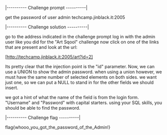 |---------- Challenge prompt ----------|

get the password of user admin 
techcamp.jinblack.it:2005

|---------- Challenge solution ----------|

go to the address indicated in the challenge prompt
log in with the admin user like you did for the "Art Sqool" challenge
now click on one of the links that are present and look at the url:

[http://techcamp.jinblack.it:2005/art?id=2]

Its pretty clear that the injection point is the "id" parameter. Now, we can use
a UNION to show the admin password. when using a union however, we must have the same number of selected elements on both sides. we want just one, so we can put a NULL to stand in for the other fields we should insert.

we got a hint of what the name of the field is from the login form. "Username" and "Password" with capital starters.
using your SQL skills, you should be able to find the password.

|---------- Challenge flag ----------|

flag{whooo_you_got_the_password_of_the_Admin!}